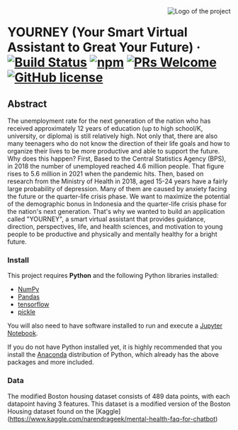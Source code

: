 <img src="https://user-images.githubusercontent.com/89693955/173196650-5da9c1c4-c5ee-407c-85c6-0f491dfe8c5e.png" alt="Logo of the project" align="right">

# YOURNEY (Your Smart Virtual Assistant to Great Your Future) &middot; [![Build Status](https://img.shields.io/travis/npm/npm/latest.svg?style=flat-square)](https://travis-ci.org/npm/npm) [![npm](https://img.shields.io/npm/v/npm.svg?style=flat-square)](https://www.npmjs.com/package/npm) [![PRs Welcome](https://img.shields.io/badge/PRs-welcome-brightgreen.svg?style=flat-square)](http://makeapullrequest.com) [![GitHub license](https://img.shields.io/badge/license-MIT-blue.svg?style=flat-square)](https://github.com/your/your-project/blob/master/LICENSE)
## Abstract

The unemployment rate for the next generation of the nation who has received approximately 12 years of education (up to high school/K, university, or diploma) is still relatively high. Not only that, there are also many teenagers who do not know the direction of their life goals and how to organize their lives to be more productive and able to support the future. Why does this happen?
	First, Based to the Central Statistics Agency (BPS), in 2018 the number of unemployed reached 4.6 million people. That figure rises to 5.6 million in 2021 when the pandemic hits. Then, based on research from the Ministry of Health in 2018, aged 15-24 years have a fairly large probability of depression. Many of them are caused by anxiety facing the future or the quarter-life crisis phase.
	We want to maximize the potential of the demographic bonus in Indonesia and the quarter-life crisis phase for the nation's next generation. That's why we wanted to build an application called "YOURNEY", a smart virtual assistant that provides guidance, direction, perspectives, life, and health sciences, and motivation to young people to be productive and physically and mentally healthy for a bright future.


### Install

This project requires **Python** and the following Python libraries installed:

- [NumPy](http://www.numpy.org/)
- [Pandas](http://pandas.pydata.org/)
- [tensorflow](https://www.tensorflow.org/)
- [pickle](Lib/pickle.py)

You will also need to have software installed to run and execute a [Jupyter Notebook](http://jupyter.org/install.html).

If you do not have Python installed yet, it is highly recommended that you install the [Anaconda](https://www.anaconda.com/download/) distribution of Python, which already has the above packages and more included. 





































### Data

The modified Boston housing dataset consists of 489 data points, with each datapoint having 3 features. This dataset is a modified version of the Boston Housing dataset found on the [Kaggle] (https://www.kaggle.com/narendrageek/mental-health-faq-for-chatbot)
